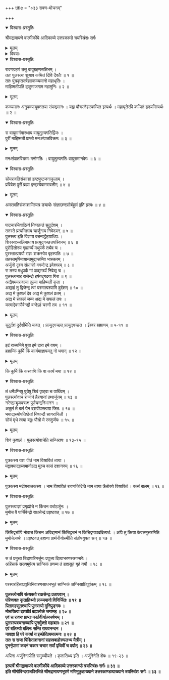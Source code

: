 +++
title = "०३३ रावण-मोचनम्"

+++

<details open><summary>विश्वास-प्रस्तुतिः</summary>

श्रीमद्रामायणे वाल्मीकीये आदिकाव्ये उत्तरकाण्डे त्रयस्त्रिंशः सर्गः
</details>

<details><summary>मूलम्</summary>

श्रीमद्रामायणे वाल्मीकीये आदिकाव्ये उत्तरकाण्डे त्रयस्त्रिंशः सर्गः
</details>

<details><summary>विषयाः</summary>

दैवत-मुखाद् अर्जुन-कृत-रावण-बन्धन-श्राविणा पुलस्त्येन  
माहिष्मतीम् एत्यार्जुनाद् रावण-मोचनम् ॥ १ ॥
</details>

<details open><summary>विश्वास-प्रस्तुतिः</summary>

रावणग्रहणं तत्तु वायुग्रहणसन्निभम् ।  
ततः पुलस्त्यः शुश्राव कथितं दिवि दैवतैः ॥ १ ॥  
ततः पुत्रकृतस्त्रेहात्कम्प्यमानो महाधृतिः ।  
माहिष्मतीपतिं द्रष्टुमाजगाम महामुनिः ॥ २ ॥
</details>

<details><summary>मूलम्</summary>

रावणग्रहणं तत्तु वायुग्रहणसन्निभम् ।  
ततः पुलस्त्यः शुश्राव कथितं दिवि दैवतैः ॥ १ ॥  
ततः पुत्रकृतस्त्रेहात्कम्प्यमानो महाधृतिः ।  
माहिष्मतीपतिं द्रष्टुमाजगाम महामुनिः ॥ २ ॥
</details>

कम्प्यमानः अनुकम्पायुक्ततया संपद्यमानः । यद्वा पौत्रस्नेहात्कम्पित इत्यर्थः । महाघृतेरपि कम्पितं हृदयमित्यर्थः ॥ २ ॥

<details open><summary>विश्वास-प्रस्तुतिः</summary>

स वायुमार्गमास्थाय वायुतुल्यगतिर्द्विजः ।  
पुरीं माहिष्मती प्राप्तो मनःसंपातविक्रमः ॥ ३ ॥
</details>

<details><summary>मूलम्</summary>

स वायुमार्गमास्थाय वायुतुल्यगतिर्द्विजः ।  
पुरीं माहिष्मती प्राप्तो मनःसंपातविक्रमः ॥ ३ ॥
</details>

मनःसंपातविक्रमः मनोगतिः । वायुतुल्यगतिः वायुसमानवेगः ॥ ३ ॥

<details open><summary>विश्वास-प्रस्तुतिः</summary>

सोमरावतिसंकाशां हृष्टपुष्टजनाकुलाम् ।  
प्रविवेश पुरीं ब्रह्मा इन्द्रस्येवामरावतीम् ॥ ४ ॥
</details>

<details><summary>मूलम्</summary>

सोमरावतिसंकाशां हृष्टपुष्टजनाकुलाम् ।  
प्रविवेश पुरीं ब्रह्मा इन्द्रस्येवामरावतीम् ॥ ४ ॥
</details>

अमरावतिसंकाशामित्यत्र ङयापोः संज्ञाछन्दसोर्बहुलं इति ह्रस्वः ॥ ४ ॥

<details open><summary>विश्वास-प्रस्तुतिः</summary>

पादचारमिवादित्यं निष्पतन्तं सुदुर्दशम् ।  
ततस्ते प्रत्यभिज्ञाय चार्जुनाय निवेदयन् ॥ ५ ॥  
पुलस्त्य इति विज्ञाय वचनाद्धैहयाधिपः ।  
शिरस्यञ्जलिमाधाय प्रत्युद्गच्छत्तपस्विनम् ॥ ६ ॥  
पुरोहितोस्य गृह्यार्घ्यं मधुपर्कं तथैव च ।  
पुरस्तात्प्रययौ राज्ञः शक्रस्येव बृहस्पतिः ॥ ७ ॥  
ततस्तमृषिमायान्तमुद्यन्तमिव भास्करम् ।  
अर्जुनो दृश्य संभ्रान्तो ववन्देन्द्र इवेश्वरम् ॥ ८ ॥  
स तस्य मधुपर्कं गां पाद्यमर्घ्यं निवेद्य च ।  
पुलस्त्यमाह राजेन्द्रो हर्षगद्गदया गिरा ॥ ९ ॥  
अद्यैवममरावत्या तुल्या माहिष्मती कृता ।  
अद्याहं तु द्विजेन्द्र त्वां यस्मात्पश्यामि दुर्दशम् ॥ १० ॥  
अद्य मे कुशलं देव अद्य मे कुशलं व्रतम् ।  
अद्य मे सफलं जन्म अद्य मे सफलं तपः ।  
यस्माद्देवगणैर्वन्द्यौ वन्देऽहं चरणौ तव ॥ ११ ॥
</details>

<details><summary>मूलम्</summary>

पादचारमिवादित्यं निष्पतन्तं सुदुर्दशम् ।  
ततस्ते प्रत्यभिज्ञाय चार्जुनाय निवेदयन् ॥ ५ ॥  
पुलस्त्य इति विज्ञाय वचनाद्धैहयाधिपः ।  
शिरस्यञ्जलिमाधाय प्रत्युद्गच्छत्तपस्विनम् ॥ ६ ॥  
पुरोहितोस्य गृह्यार्घ्यं मधुपर्कं तथैव च ।  
पुरस्तात्प्रययौ राज्ञः शक्रस्येव बृहस्पतिः ॥ ७ ॥  
ततस्तमृषिमायान्तमुद्यन्तमिव भास्करम् ।  
अर्जुनो दृश्य संभ्रान्तो ववन्देन्द्र इवेश्वरम् ॥ ८ ॥  
स तस्य मधुपर्कं गां पाद्यमर्घ्यं निवेद्य च ।  
पुलस्त्यमाह राजेन्द्रो हर्षगद्गदया गिरा ॥ ९ ॥  
अद्यैवममरावत्या तुल्या माहिष्मती कृता ।  
अद्याहं तु द्विजेन्द्र त्वां यस्मात्पश्यामि दुर्दशम् ॥ १० ॥  
अद्य मे कुशलं देव अद्य मे कुशलं व्रतम् ।  
अद्य मे सफलं जन्म अद्य मे सफलं तपः ।  
यस्माद्देवगणैर्वन्द्यौ वन्देऽहं चरणौ तव ॥ ११ ॥
</details>

सुदुर्दशं दुर्दर्शमिति यावत् । प्रत्युद्गच्छत् प्रत्युद्गच्छत । ईश्वरं ब्रह्माणम् ॥ ५-११ ॥

<details open><summary>विश्वास-प्रस्तुतिः</summary>

इदं राज्यमिमे पुत्रा इमे दारा इमे वयम् ।  
ब्रह्मन्किं कुर्मि किं कार्यमाज्ञापयतु नो भवान् ॥ १२ ॥
</details>

<details><summary>मूलम्</summary>

इदं राज्यमिमे पुत्रा इमे दारा इमे वयम् ।  
ब्रह्मन्किं कुर्मि किं कार्यमाज्ञापयतु नो भवान् ॥ १२ ॥
</details>

किं कुर्मि किं करवाणि किं वा कार्यं मया ॥ १२ ॥

<details open><summary>विश्वास-प्रस्तुतिः</summary>

तं धर्मेऽग्निषु पुत्रेषु शिवं पृष्ट्वा च पार्थिवम् ।  
पुलस्त्योवाच राजानं हैहयानां तथार्जुनम् ॥ १३ ॥  
नरेन्द्राम्बुजपत्राक्ष पूर्णचन्द्रनिभानन ।  
अतुलं ते बलं येन दशग्रीवस्त्वया जितः ॥ १४ ॥  
भयाद्यस्योपतिष्ठेतां निष्पन्दौ सागरानिलौ ।  
सोयं मृधे त्वया बद्धः पौत्रो मे रणदुर्जयः ॥ १५ ॥
</details>

<details><summary>मूलम्</summary>

तं धर्मेऽग्निषु पुत्रेषु शिवं पृष्ट्वा च पार्थिवम् ।  
पुलस्त्योवाच राजानं हैहयानां तथार्जुनम् ॥ १३ ॥  
नरेन्द्राम्बुजपत्राक्ष पूर्णचन्द्रनिभानन ।  
अतुलं ते बलं येन दशग्रीवस्त्वया जितः ॥ १४ ॥  
भयाद्यस्योपतिष्ठेतां निष्पन्दौ सागरानिलौ ।  
सोयं मृधे त्वया बद्धः पौत्रो मे रणदुर्जयः ॥ १५ ॥
</details>

शिवं कुशलं । पुलस्त्योवाचेति सन्धिराषः ॥ १३-१५ ॥

<details open><summary>विश्वास-प्रस्तुतिः</summary>

पुत्रकस्य यशः पीतं नाम विश्रावितं त्वया ।  
मद्वाक्याद्याच्यमानोऽद्य मुञ्च वत्सं दशाननम् ॥ १६ ॥
</details>

<details><summary>मूलम्</summary>

पुत्रकस्य यशः पीतं नाम विश्रावितं त्वया ।  
मद्वाक्याद्याच्यमानोऽद्य मुञ्च वत्सं दशाननम् ॥ १६ ॥
</details>

पुत्रकस्य मदीयबालकस्य । नाम विश्रावितं रावणजिदिति नाम त्वया त्रैलोक्ये विश्रावितं । वत्सं बालम् ॥ १६ ॥

<details open><summary>विश्वास-प्रस्तुतिः</summary>

पुलस्त्याज्ञां प्रगृह्योचे न किंचन वचोऽर्जुनः ।  
मुमोच वै पार्थिवेन्द्रो राक्षसेन्द्रं प्रहृष्टवत् ॥ १७ ॥
</details>

<details><summary>मूलम्</summary>

पुलस्त्याज्ञां प्रगृह्योचे न किंचन वचोऽर्जुनः ।  
मुमोच वै पार्थिवेन्द्रो राक्षसेन्द्रं प्रहृष्टवत् ॥ १७ ॥
</details>

किंचिद्वचोपि नोवाच किंचन अविद्यमानं किंचिद्वचनं न किंचिद्वप्यवददित्यर्थः । अपि तु क्रिया केवलमुत्तरमिति मुमोचेत्यर्थः । प्रहृष्टवत् ब्रह्मणा प्रार्थनीयोस्मीति संतोषयुक्तः सन् ॥ १७ ॥

<details open><summary>विश्वास-प्रस्तुतिः</summary>

स तं प्रमुच्य त्रिदशारिमर्जुनः प्रपूज्य दिव्याभरणस्त्रगम्बरैः ।  
अहिंसकं सख्यमुपेत्य साग्निकं प्रणम्य तं ब्रह्मसुतं गृहं ययौ ॥ १८ ॥
</details>

<details><summary>मूलम्</summary>

स तं प्रमुच्य त्रिदशारिमर्जुनः प्रपूज्य दिव्याभरणस्त्रगम्बरैः ।  
अहिंसकं सख्यमुपेत्य साग्निकं प्रणम्य तं ब्रह्मसुतं गृहं ययौ ॥ १८ ॥
</details>

परस्परहिंसाप्रवृत्तिनिवारणसाधनभूतं साग्निकं अग्निसाक्षिपूर्वकम् ॥ १८ ॥

**पुलस्त्येनापि संत्यक्तो राक्षसेन्द्रः प्रतापवान् ।  
परिष्वक्तः कृतातिथ्यो लज्जमानो विनिर्जितः ॥ १९ ॥  
पितामहसुतश्चापि पुलस्त्यो मुनिपुङ्गवः ।  
मोचयित्वा दशग्रीवं ब्रह्मलोकं जगामह ॥ २० ॥  
एवं स रावणः प्राप्तः कार्तवीर्यात्मधर्षणम् ।  
पुलस्त्यवचनाच्चापि पुनर्मुक्तो महाबलः ॥ २१ ॥  
एवं बलिभ्यो बलिनः सन्ति राघवनन्दन ।  
नावज्ञा हि परे कार्या य इच्छेत्प्रियमात्मनः ॥ २२ ॥  
ततः स राजा पिशिताशनानां सहस्रबाहोरुपलभ्य मैत्रीम् ।  
पुनर्नृपाणां कदनं चकार चचार सर्वां पृथिवीं च दर्पात् ॥ २३ ॥**

अपिना अर्जुनेनापीति समुच्चीयते । कृतातिथ्य इति । अर्जुनेनेति शेषः ॥ १९-२३ ॥

**इत्यार्षे श्रीमद्रामायणे वाल्मीकीये आदिकाव्ये उत्तरकाण्डे त्रयस्त्रिंशः सर्गः ॥ ३३ ॥  
इति श्रीगोविन्दराजविरचिते श्रीमद्रामायणभूषणे मणिमुकुटाख्याने उत्तरकाण्डव्याख्याने त्रयस्त्रिंशः सर्गः ॥ ३३ ॥**
